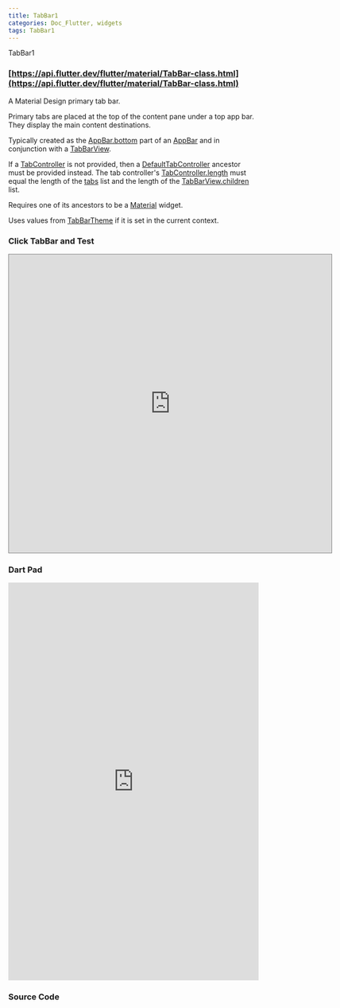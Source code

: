 ```yaml
---
title: TabBar1
categories: Doc_Flutter, widgets
tags: TabBar1
---
```

TabBar1

### [https://api.flutter.dev/flutter/material/TabBar-class.html](https://api.flutter.dev/flutter/material/TabBar-class.html)

A Material Design primary tab bar.

Primary tabs are placed at the top of the content pane under a top app bar. They display the main content destinations.

Typically created as the [AppBar.bottom](https://api.flutter.dev/flutter/material/AppBar/bottom.html) part of an [AppBar](https://api.flutter.dev/flutter/material/AppBar-class.html) and in conjunction with a [TabBarView](https://api.flutter.dev/flutter/material/TabBarView-class.html).

If a [TabController](https://api.flutter.dev/flutter/material/TabController-class.html) is not provided, then a [DefaultTabController](https://api.flutter.dev/flutter/material/DefaultTabController-class.html) ancestor must be provided instead. The tab controller's [TabController.length](https://api.flutter.dev/flutter/material/TabController/length.html) must equal the length of the [tabs](https://api.flutter.dev/flutter/material/TabBar/tabs.html) list and the length of the [TabBarView.children](https://api.flutter.dev/flutter/material/TabBarView/children.html) list.

Requires one of its ancestors to be a [Material](https://api.flutter.dev/flutter/material/Material-class.html) widget.

Uses values from [TabBarTheme](https://api.flutter.dev/flutter/material/TabBarTheme-class.html) if it is set in the current context.

### Click TabBar and Test

<iframe src="https://kissthecoke.github.io/doc_flutter_samples//" style="width:650px;height:600px;border:1px solid gray"></iframe>

### Dart Pad

<iframe src="https://dartpad.dev/?id=abc45234638e07596393762c74989029" style="width:100%;height:800px;border:none"></iframe>

### Source Code

<script src="https://gist.github.com/kissthecoke/abc45234638e07596393762c74989029.js"></script>
